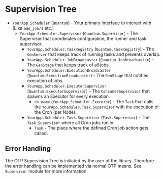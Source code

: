 # Supervision Tree

* `YourApp.Scheduler` (`Quantum`) - Your primary Interface to interact with. (Like `add_job/1` etc.)
  - `YourApp.Scheduler.Supervisor` (`Quantum.Supervisor`) - The Supervisor that coordinates configuration, the runner and task supervisor.
    * `YourApp.Scheduler.TaskRegistry` (`Quantum.TaskRegistry`) - The `GenServer` that keeps track of running tasks and prevents overlap.
    * `YourApp.Scheduler.JobBroadcaster` (`Quantum.JobBroadcaster`) - The `GenStage` that keeps track of all jobs.
    * `YourApp.Scheduler.ExecutionBroadcaster` (`Quantum.ExecutionBroadcaster`) - The `GenStage` that notifies execution of jobs.
    * `YourApp.Scheduler.ExecutorSupervisor` (`Quantum.ExecutorSupervisor`) - The `ConsumerSupervisor` that spawns an Executor for every execution.
      - `no_name` (`YourApp.Scheduler.Executor`) - The `Task` that calls the `YourApp.Scheduler.Task.Supervisor` with the execution of the Cron (per Node).
    * `YourApp.Scheduler.Task.Supervisor` (`Task.Supervisor`) - The `Task.Supervisor` where all Cron jobs run in.
      - `Task` - The place where the defined Cron job action gets called.

## Error Handling

The OTP Supervision Tree is initiated by the user of the library. Therefore the error handling can be implemented via normal OTP means. See `Supervisor` module for more information.
